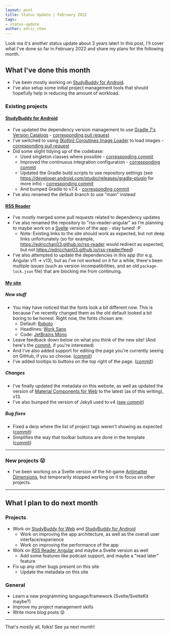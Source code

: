 ```yaml
---
layout: post
title: Status Update | February 2022
tags:
- status-update
author: edric_chan
---
```


Look ma it's another status update about 3 years later!
In this post, I'll cover what I've done so far in February 2022 and share my plans for the following month.

<!-- End of excerpt -->

## What I've done this month

* I've been mostly working on [StudyBuddy for Android](https://github.com/EdricChan03/StudyBuddy-android).
* I've also setup some initial project management tools that should hopefully help in reducing the amount of workload.

### Existing projects

#### [StudyBuddy for Android](https://github.com/EdricChan03/StudyBuddy-android)

* I've updated the dependency version management to use [Gradle 7's Version Catalogs](https://docs.gradle.org/current/userguide/platforms.html) - [corresponding pull request](https://github.com/EdricChan03/StudyBuddy-android/pull/349)
* I've switched to using [(Kotlin) Coroutines Image Loader](https://coil-kt.github.io/coil/) to load images - [corresponding pull request](https://github.com/EdricChan03/StudyBuddy-android/pull/351)
* Did some slight tidying up of the codebase:
  * Used singleton classes where possible - [corresponding commit](https://github.com/EdricChan03/StudyBuddy-android/commit/65693884958877758ee240af39f62fad0690154a)
  * Improved the continuous integration configuration - [corresponding commit](https://github.com/EdricChan03/StudyBuddy-android/commit/d203e76256dc8ac97bccd7ba210dc8fcad4dfa3a)
  * Updated the Gradle build scripts to use repository settings (see https://developer.android.com/studio/releases/gradle-plugin for more info) - [corresponding commit](https://github.com/EdricChan03/StudyBuddy-android/commit/ee7ccae79a20aaa35d209359f2a384103a75815f)
  * And bumped Gradle to v7.4 - [corresponding commit](https://github.com/EdricChan03/StudyBuddy-android/commit/12f7cf808b280a08324d5d3c0f88aefdc0a16ca0)
* I've also renamed the default branch to use "main" instead

#### [RSS Reader](https://github.com/EdricChan03/rss-reader-angular)

* I've mostly merged some pull requests related to dependency updates
* I've also renamed the repository to "rss-reader-angular" as I'm planning to maybe work on a [Svelte](https://svelte.dev/) version of the app - stay tuned! :P
  * Note: Existing links to the site should work as expected, but not deep links unfortunately (so for example, https://edricchan03.github.io/rss-reader would redirect as expected, but not https://edricchan03.github.io/rss-reader/feed)
* I've also attempted to update the dependencies in this app (for e.g. Angular v11 -> v13), but as I've not worked on it for a while, there's been multiple issues (such as version incompatibilities, and an old `package-lock.json` file) that are blocking me from continuing.

#### [My site](https://github.com/EdricChan03/edricchan03.github.io)

##### New stuff

* You may have noticed that the fonts look a bit different now. This is because I've recently changed them as the old default looked a bit boring to be honest. Right now, the fonts chosen are:
  * Default: [Roboto](https://fonts.google.com/specimen/Roboto)
  * Headlines: [Work Sans](https://fonts.google.com/specimen/Work+Sans)
  * Code: [JetBrains Mono](https://fonts.google.com/specimen/JetBrains+Mono)
* Leave feedback down below on what you think of the new site! (And here's the [commit](https://github.com/EdricChan03/edricchan03.github.io/commit/2c1742d9e12bf20ce1b098c98966786e4bf7fd41), if you're interested)
* And I've also added support for editing the page you're currently seeing on GitHub, if you so choose. ([commit](https://github.com/EdricChan03/edricchan03.github.io/commit/4f65dc011060f70d66d1269b10ada92824f0e792))
* I've added tooltips to buttons on the top right of the page. ([commit](https://github.com/EdricChan03/edricchan03.github.io/commit/d2a597723f41afecb3dc6af0fe8cc85a3962b183))

##### Changes

* I've finally updated the metadata on this website, as well as updated the version of [Material Components for Web](https://material.io/components/web/) to the latest (as of this writing), v13.
* I've also bumped the version of Jekyll used to v4 ([see commit](https://github.com/EdricChan03/edricchan03.github.io/commit/cf4cabd4ca554176e36c14b5e8c34956f26f76fb))

##### Bug fixes

* Fixed a derp where the list of project tags weren't showing as expected ([commit](https://github.com/EdricChan03/edricchan03.github.io/commit/2d959d3dd535e21411be0235c22248e8a66a45f6))
* Simplifies the way that toolbar buttons are done in the template ([commit](https://github.com/EdricChan03/edricchan03.github.io/commit/98d18f47309a029f76b592a65cbe9b34585955ad))

---

### New projects 😜

* I've been working on a Svelte version of the hit-game [Antimatter Dimensions](https://ivark.github.io), but temporarily stopped working on it to focus on other projects.

---

## What I plan to do next month

### Projects

* Work on [StudyBuddy for Web](https://github.com/EdricChan03/StudyBuddy-web) and [StudyBuddy for Android](https://github.com/EdricChan03/StudyBuddy-android)
  * Work on improving the app architecture, as well as the overall user interface/experience
  * Work on improving the performance of the app
* Work on [RSS Reader Angular](https://github.com/EdricChan03/rss-reader-angular) and maybe a Svelte version as well
  * Add some features like podcast support, and maybe a "read later" feature
* Fix up any other bugs present on this site
  * Update the metadata on this site

### General

* Learn a new programming language/framework (Svelte/SvelteKit maybe?)
* Improve my project management skills
* Write more blog posts 😜

---

That's mostly all, folks! See ya next month!
